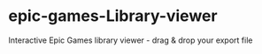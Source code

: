 # epic-games-Library-viewer
Interactive Epic Games library viewer - drag &amp; drop your export file 
